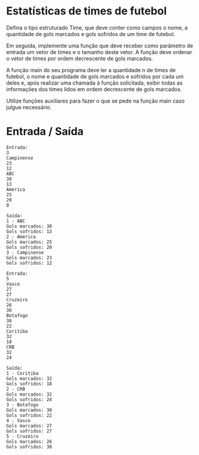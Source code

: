 # Estatísticas de times de futebol

​Defina o tipo estruturado Time, que deve conter como campos o nome, a quantidade de gols marcados e gols sofridos de um time de futebol.

Em seguida, implemente uma função que deve receber como parâmetro de entrada um vetor de times e o tamanho deste vetor. A função deve ordenar o vetor de times por ordem decrescente de gols marcados.

A função main do seu programa deve ler a quantidade n de times de futebol, o nome e quantidade de gols marcados e sofridos por cada um deles e, após realizar uma chamada à função solicitada, exibir todas as informações dos times lidos em ordem decrescente de gols marcados.

Utilize funções auxiliares para fazer o que se pede na função main caso julgue necessário.

# Entrada / Saída

```
Entrada: 
3
Campinense 
23
12
ABC
30
13
America
25
20       
0

Saída:
1 - ABC
Gols marcados: 30
Gols sofridos: 13
2 - America
Gols marcados: 25
Gols sofridos: 20
3 - Campinense
Gols marcados: 23
Gols sofridos: 12
```

```
Entrada: 
5
Vasco
27
27
Cruzeiro
26
30
Botafogo
30
22
Coritiba
32
18
CRB
32
24

Saída:
1 - Coritiba
Gols marcados: 32
Gols sofridos: 18
2 - CRB
Gols marcados: 32
Gols sofridos: 24
3 - Botafogo
Gols marcados: 30
Gols sofridos: 22
4 - Vasco
Gols marcados: 27
Gols sofridos: 27
5 - Cruzeiro
Gols marcados: 26
Gols sofridos: 30
```